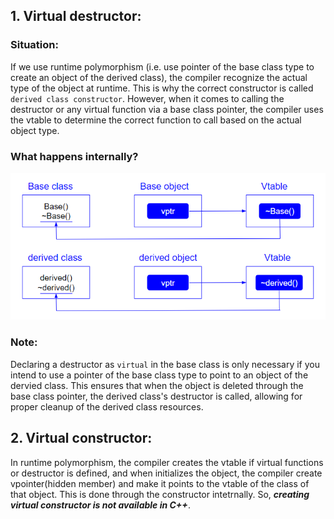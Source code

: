## 1. Virtual destructor: 

### Situation:
If we use runtime polymorphism (i.e. use pointer of the base class type to create an object of the derived class), the compiler recognize the actual type of the object at runtime. This is why the correct constructor is called `derived class constructor`. However, when it comes to calling the destructor or any virtual function via a base class pointer, the compiler uses the vtable to determine the correct function to call based on the actual object type.

### What happens internally?

![Virtual destructor visualization](https://github.com/HendEmad/CPP/blob/main/OOP/Destructor/virtualConstructor_and_virtualDestructor/image.png)

### Note:
Declaring a destructor as `virtual` in the base class is only necessary if you intend to use a pointer of the base class type to point to an object of the dervied class. This ensures that when the object is deleted through the base class pointer, the derived class's destructor is called, allowing for proper cleanup of the derived class resources.


## 2. Virtual constructor:
In runtime polymorphism, the compiler creates the vtable if virtual functions or destructor is defined, and when initializes the object, the compiler create vpointer(hidden member) and make it points to the vtable of the class of that object. This is done through the constructor intetrnally. So, ***creating virtual constructor is not available in C++***.